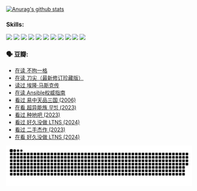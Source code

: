 
[![Anurag's github stats](https://github-readme-stats.vercel.app/api?username=w940853815)](https://github.com/anuraghazra/github-readme-stats)

### Skills:

<code><img height="32" src="https://cdn.jsdelivr.net/npm/simple-icons@v5/icons/python.svg"></code>
<code><img height="32" src="https://cdn.jsdelivr.net/npm/simple-icons@v5/icons/javascript.svg"></code>
<code><img height="32" src="https://cdn.jsdelivr.net/npm/simple-icons@v5/icons/django.svg"></code>
<code><img height="32" src="https://cdn.jsdelivr.net/npm/simple-icons@v5/icons/flask.svg"></code>
<code><img height="32" src="https://cdn.jsdelivr.net/npm/simple-icons@v5/icons/vuetify.svg"></code>
<code><img height="32" src="https://cdn.jsdelivr.net/npm/simple-icons@v5/icons/git.svg"></code>
<code><img height="32" src="https://cdn.jsdelivr.net/npm/simple-icons@v5/icons/docker.svg"></code>
<code><img height="32" src="https://cdn.jsdelivr.net/npm/simple-icons@v5/icons/postgresql.svg"></code>
<code><img height="32" src="https://cdn.jsdelivr.net/npm/simple-icons@v5/icons/elasticsearch.svg"></code>
<code><img height="32" src="https://cdn.jsdelivr.net/npm/simple-icons@v5/icons/macos.svg"></code>
<code><img height="32" src="https://cdn.jsdelivr.net/npm/simple-icons@v5/icons/linux.svg"></code>

### 🗣 豆瓣:

<!-- DOUBAN-ACTIVITIES:START -->
- [在读 不拘一格](https://www.douban.com/people/136069238/status/4541712161/?_i=09763154)
- [在读 刀尖（最新修订珍藏版）](https://www.douban.com/people/136069238/status/4541711339/?_i=09763154)
- [读过 埃隆·马斯克传](https://www.douban.com/people/136069238/status/4541710351/?_i=09763154)
- [在读 Ansible权威指南](https://www.douban.com/people/136069238/status/4539151450/?_i=09763154)
- [看过 易中天品三国‎ (2006)](https://www.douban.com/people/136069238/status/4529910812/?_i=09763154)
- [在看 超异能族 무빙‎ (2023)](https://www.douban.com/people/136069238/status/4527291077/?_i=09763154)
- [看过 种地吧‎ (2023)](https://www.douban.com/people/136069238/status/4527289637/?_i=09763154)
- [看过 好久没做 LTNS‎ (2024)](https://www.douban.com/people/136069238/status/4527289515/?_i=09763154)
- [看过 二手杰作‎ (2023)](https://www.douban.com/people/136069238/status/4522502716/?_i=09763154)
- [在看 好久没做 LTNS‎ (2024)](https://www.douban.com/people/136069238/status/4521969883/?_i=09763154)
<!-- DOUBAN-ACTIVITIES:END -->


![Snake animation](https://raw.githubusercontent.com/w940853815/w940853815/output/github-contribution-grid-snake.svg)

<!--
**w940853815/w940853815** is a ✨ _special_ ✨ repository because its `README.md` (this file) appears on your GitHub profile.

Here are some ideas to get you started:

- 🔭 I’m currently working on ...
- 🌱 I’m currently learning ...
- 👯 I’m looking to collaborate on ...
- 🤔 I’m looking for help with ...
- 💬 Ask me about ...
- 📫 How to reach me: ...
- 😄 Pronouns: ...
- ⚡ Fun fact: ...
-->
